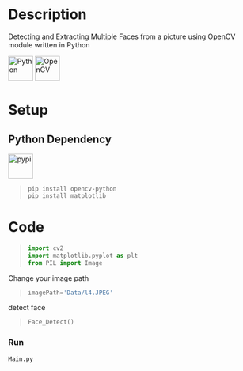 # Description
Detecting and Extracting Multiple Faces from a picture using OpenCV module written in Python


<div align="left">
<img src="https://cdn.jsdelivr.net/gh/devicons/devicon@latest/icons/python/python-original.svg" height="50px" alt="Python" />  

<img src="https://cdn.jsdelivr.net/gh/devicons/devicon@latest/icons/opencv/opencv-original.svg" height="50px" alt="OpenCV" />
          
       
</div>


# Setup

## Python Dependency 
<img src="https://cdn.jsdelivr.net/gh/devicons/devicon@latest/icons/pypi/pypi-original.svg" height="50px" alt="pypi" />
          


> ``` console
> pip install opencv-python
> pip install matplotlib
> ```




# Code
> ``` python
> import cv2
> import matplotlib.pyplot as plt
> from PIL import Image
> ```

Change your image path
> ``` python 
> imagePath='Data/l4.JPEG'
> ```

detect face
> ``` python 
> Face_Detect()
> ```


### Run
``` python 
Main.py
```